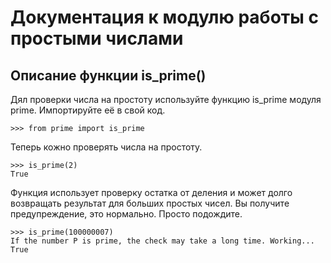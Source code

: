 Документация к модулю работы с простыми числами
===

Описание функции is_prime()
---

Дял проверки числа на простоту используйте функцию is_prime  модуля prime. 
Импортируйте её в свой код.

    >>> from prime import is_prime

Теперь кожно проверять числа на простоту.

    >>> is_prime(2)
    True

Функция использует проверку остатка от деления и может долго возвращать 
результат для больших простых чисел. Вы получите предупреждение, это 
нормально. Просто подождите.

    >>> is_prime(100000007)
    If the number P is prime, the check may take a long time. Working...
    True
